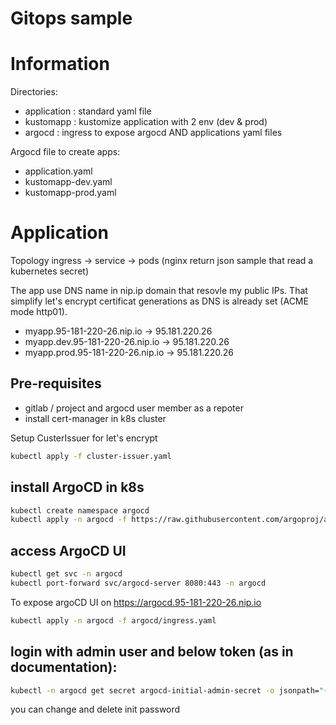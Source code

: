 # Gitops sample

# Information

Directories:
- application : standard yaml file
- kustomapp : kustomize application with 2 env (dev & prod)
- argocd : ingress to expose argocd AND applications yaml files

Argocd file to create apps:
- application.yaml
- kustomapp-dev.yaml
- kustomapp-prod.yaml

# Application
Topology
ingress -> service -> pods (nginx return json sample that read a kubernetes secret)

The app use DNS name in nip.ip domain that resovle my public IPs.
That simplify let's encrypt certificat generations as DNS is already set (ACME mode http01).
- myapp.95-181-220-26.nip.io -> 95.181.220.26
- myapp.dev.95-181-220-26.nip.io -> 95.181.220.26
- myapp.prod.95-181-220-26.nip.io -> 95.181.220.26


## Pre-requisites
- gitlab / project and argocd user member as a repoter
- install cert-manager in k8s cluster
 
Setup CusterIssuer for let's encrypt
```bash
kubectl apply -f cluster-issuer.yaml
```

## install ArgoCD in k8s
```bash
kubectl create namespace argocd
kubectl apply -n argocd -f https://raw.githubusercontent.com/argoproj/argo-cd/stable/manifests/install.yaml
```

## access ArgoCD UI
```bash
kubectl get svc -n argocd
kubectl port-forward svc/argocd-server 8080:443 -n argocd
```
To expose argoCD UI on https://argocd.95-181-220-26.nip.io
```bash
kubectl apply -n argocd -f argocd/ingress.yaml
```


## login with admin user and below token (as in documentation):
```bash
kubectl -n argocd get secret argocd-initial-admin-secret -o jsonpath="{.data.password}" | base64 --decode && echo
```

you can change and delete init password

